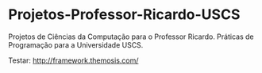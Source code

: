 # Projetos-Professor-Ricardo-USCS
Projetos de Ciências da Computação para o Professor Ricardo. Práticas de Programação para a Universidade USCS.


Testar: http://framework.themosis.com/
